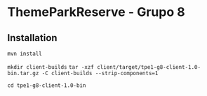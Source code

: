 # ThemeParkReserve - Grupo 8

## Installation

`mvn install`

`mkdir client-builds`
`tar -xzf client/target/tpe1-g8-client-1.0-bin.tar.gz -C client-builds --strip-components=1`

`cd tpe1-g8-client-1.0-bin`